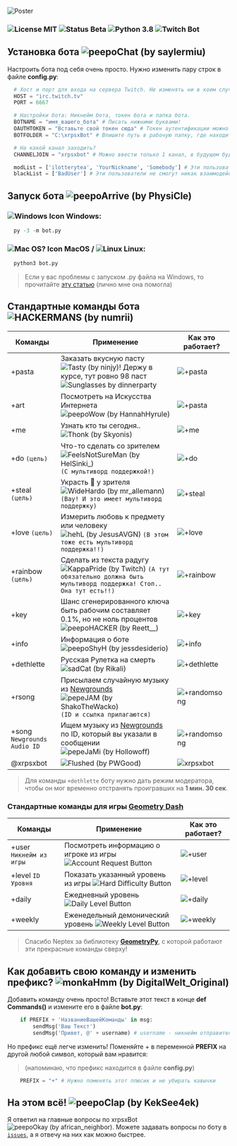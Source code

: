 ![Poster](http://xdlottery.7m.pl/files/xrpsxbot-github/readme/GitHub-xrpsxBot-PreviewREADME-dark.png)
### ![License MIT](https://img.shields.io/badge/License-MIT-C5D2EC) ![Status Beta](https://img.shields.io/badge/Status-βeta-E9DACB) ![Python 3.8](https://img.shields.io/badge/-Python%203.8-informational) ![Twitch Bot](https://img.shields.io/badge/-Twitch%20Bot-blueviolet)
## Установка бота ![peepoChat (by saylermiu)](https://cdn.betterttv.net/emote/5e1bd08688e62a5f14dc6316/1x)
Настроить бота под себя очень просто. Нужно изменить пару строк в файле **config.py**:
```Python
  # Хост и порт для входа на сервера Twitch. Не изменять ни в коем случае, иначе работать не будет!
  HOST = "irc.twitch.tv"
  PORT = 6667

  # Настройки бота: Никнейм бота, токен бота и папка бота.
  BOTNAME = "имя_вашего_бота" # Писать нижними буквами!
  OAUTHTOKEN = "Вставьте свой токен сюда" # Токен аутентификации можно взять на https://twitchapps.com/tmi/
  BOTFOLDER = "C:\xrpsxBot" # Впишите путь в рабочую папку, где находится сам бот. Нужно для работы: +pasta и +art 

  # На какой канал заходить?
  CHANNELJOIN = "xrpsxbot" # Можно ввести только 1 канал, в будущем будет версия с мультиканалами :)

  modList = ['ilotterytea', 'YourNickname', 'Somebody'] # Эти пользователи имеют доступ к командам, которые могут спамить: +pasta, +art
  blackList = ['BadUser'] # Эти пользователи не смогут никак взаимодействовать с ботом ;(.
```

## Запуск бота ![peepoArrive (by PhysiCle)](https://cdn.betterttv.net/emote/5f69d8fbb8762470a45abe51/1x)
### ![Windows Icon](https://icons.iconarchive.com/icons/tatice/operating-systems/16/Windows-icon.png) Windows:
```Python
  py -3 -m bot.py
```
### ![Mac OS? Icon](https://icons.iconarchive.com/icons/tatice/cristal-intense/16/Apple-multicolor-icon.png) MacOS / ![Linux](https://icons.iconarchive.com/icons/dakirby309/simply-styled/16/OS-Linux-icon.png) Linux:
```Python
  python3 bot.py
```

> Если у вас проблемы с запуском .py файла на Windows, то прочитайте [эту статью](https://ru.wikihow.com/%D0%B7%D0%B0%D0%BF%D1%83%D1%81%D1%82%D0%B8%D1%82%D1%8C-%D1%84%D0%B0%D0%B9%D0%BB-Python-%D1%81-%D0%BF%D0%BE%D0%BC%D0%BE%D1%89%D1%8C%D1%8E-%D0%9A%D0%BE%D0%BC%D0%B0%D0%BD%D0%B4%D0%BD%D0%BE%D0%B9-%D1%81%D1%82%D1%80%D0%BE%D0%BA%D0%B8-Windows) (лично мне она помогла)

## Стандартные команды бота ![HACKERMANS (by numrii)](https://cdn.betterttv.net/emote/5b490e73cf46791f8491f6f4/1x)
Команды | Применение | Как это работает?
---|---|---
+pasta | Заказать вкусную пасту ![Tasty (by ninjy)](https://cdn.betterttv.net/emote/5e830c3a269f8409604a06f9/1x)! Держу в курсе, тут ровно 98 паст ![Sunglasses by dinnerparty](https://cdn.betterttv.net/emote/5e30f40cb1d0ac51e8ecfc72/1x) | ![+pasta](http://xdlottery.7m.pl/files/xrpsxbot-github/Github-xrpsxBot-pasta.png)
+art | Посмотреть на Искусства Интернета ![peepoWow (by HannahHyrule)](https://cdn.betterttv.net/emote/5ccb52bb83048c5cc0ef1a43/1x)| ![+pasta](http://xdlottery.7m.pl/files/xrpsxbot-github/Github-xrpsxBot-art.png)
+me | Узнать кто ты сегодня.. ![Thonk (by Skyonis)](https://cdn.betterttv.net/emote/585231dd58af204561cd6036/1x) | ![+me](http://xdlottery.7m.pl/files/xrpsxbot-github/Github-xrpsxBot-me.png)
+do `(цель)` | Что-то сделать со зрителем ![FeelsNotSureMan (by HelSinki_)](https://cdn.frankerfacez.com/emoticon/200496/1) `(С мультиворд поддержкой!)` | ![+do](http://xdlottery.7m.pl/files/xrpsxbot-github/Github-xrpsxBot-do.png)
+steal `(цель)` | Украсть :money_with_wings: у зрителя ![WideHardo (by mr_allemann)](https://cdn.frankerfacez.com/emoticon/309114/1) `(Вау! И это имеет мультиворд поддержку)` | ![+steal](http://xdlottery.7m.pl/files/xrpsxbot-github/Github-xrpsxBot-steal.png)
+love `(цель)` | Измерить любовь к предмету или человеку ![hehL (by JesusAVGN)](https://static-cdn.jtvnw.net/emoticons/v1/664602/1.0) `(В этом тоже есть мультиворд поддержка!!)` | ![+love](http://xdlottery.7m.pl/files/xrpsxbot-github/Github-xrpsxBot-love.png)
+rainbow `(цель)` | Сделать из текста радугу ![KappaPride (by Twitch)](https://static-cdn.jtvnw.net/emoticons/v1/55338/1.0) `(А тут обязательно должна быть мультиворд поддержка! Стоп.. Она тут есть!!)` | ![+rainbow](http://xdlottery.7m.pl/files/xrpsxbot-github/Github-xrpsxBot-newrainbow.png)
+key | Шанс сгенерированного ключа быть рабочим составляет 0.1%, но не ноль процентов ![peepoHACKER (by Reett__)](https://cdn.betterttv.net/emote/5f01110da2ac620530361e51/1x) | ![+key](http://xdlottery.7m.pl/files/xrpsxbot-github/Github-xrpsxBot-key.png)
+info | Информация о боте ![peepoShyH (by jessdesiderio)](https://cdn.betterttv.net/emote/5f77f2d8ce8bc74a942433ac/1x) | ![+info](http://xdlottery.7m.pl/files/xrpsxbot-github/Github-xrpsxBot-info.png)
+dethlette | Русская Рулетка на смерть ![sadCat (by Rikali)](https://cdn.betterttv.net/emote/5f32ab1dafb6965d6e7b71f7/1x) | ![+dethlette](http://xdlottery.7m.pl/files/xrpsxbot-github/Github-xrpsxBot-dethlette.png)
+rsong | Присылаем случайную музыку из [Newgrounds](https://www.newgrounds.com/audio) ![pepeJAM (by ShakoTheWacko)](https://cdn.betterttv.net/emote/5b77ac3af7bddc567b1d5fb2/1x) `(ID и ссылка прилагаются)` | ![+randomsong](http://xdlottery.7m.pl/files/xrpsxbot-github/Github-xrpsxBot-randomsong.png)
+song `Newgrounds Audio ID` | Ищем музыку из [Newgrounds](https://www.newgrounds.com/audio) по ID, который вы указали в сообщении ![pepeJaMi (by Hollowoff)](https://cdn.betterttv.net/emote/5e53081508b4447d56a95abd/1x) | ![+randomsong](http://xdlottery.7m.pl/files/xrpsxbot-github/Github-xrpsxBot-randomsong.png)
@xrpsxbot | ![Flushed (by PWGood)](https://cdn.betterttv.net/emote/5f1abc066f378244660150eb/1x) | ![xrpsxbot](http://xdlottery.7m.pl/files/xrpsxbot-github/Github-xrpsxBot-xrpsxBot.png)
> Для команды `+dethlette` боту нужно дать режим модератора, чтобы он мог временно отстранять проигравших на **1 мин. 30 сек**.
### Стандартные команды для игры [Geometry Dash](https://store.steampowered.com/app/322170) ![]()
Команды | Применение | Как это работает?
---|---|---
+user `Никнейм из игры` | Посмотреть информацию о игроке из игры ![Account Request Button](http://xdlottery.7m.pl/files/buttons/button-gd-accountrequest.png) | ![+user](http://xdlottery.7m.pl/files/xrpsxbot-github/Github-xrpsxBot-user.png)
+level `ID Уровня` | Показать указанный уровень из игры ![Hard Difficulty Button](http://xdlottery.7m.pl/files/buttons/button-gd-harddiff.png) | ![+level](http://xdlottery.7m.pl/files/xrpsxbot-github/Github-xrpsxBot-level.png)
+daily | Ежедневный уровень ![Daily Level Button](http://xdlottery.7m.pl/files/buttons/button-gd-dailylevel.png) | ![+daily](http://xdlottery.7m.pl/files/xrpsxbot-github/Github-xrpsxBot-daily.png)
+weekly | Eженедельный демонический уровень ![Weekly Level Button](http://xdlottery.7m.pl/files/buttons/button-gd-weeklydemon.png) | ![+weekly](http://xdlottery.7m.pl/files/xrpsxbot-github/Github-xrpsxBot-weekly.png)
> Спасибо Neptex за библиотеку [**GeometryPy**](https://github.com/Neptex/GeometryPy), с которой работают эти прекрасные команды сверху!

## Как добавить свою команду и изменить префикс? ![monkaHmm (by DigitalWelt_Original)](https://cdn.betterttv.net/emote/5f28433c713a6144748acd1e/1x)
Добавить команду очень просто! Вставьте этот текст в конце **def Commands()** и измените его в файле **bot.py**:
```Python
    if PREFIX + 'НазваниеВашейКоманды' in msg:
        sendMsg('Ваш Текст')
        sendMsg('Привет, @' + username) # username - никнейм отправителя команды
```
Но префикс ещё легче изменить! Поменяйте + в переменной **PREFIX** на другой любой символ, который вам нравится:
> (напоминаю, что префикс находится в файле **config.py**)
```Python
    PREFIX = "+" # Нужно поменять этот плюсик и не убирать кавычки
```

## На этом всё! ![peepoClap (by KekSee4ek)](https://cdn.betterttv.net/emote/5e20bbaa1df9195f1a4c7012/1x)
Я ответил на главные вопросы по xrpsxBot ![peepoOkay (by african_neighbor)](https://cdn.frankerfacez.com/emoticon/244565/1). Можете задавать вопросы по боту в [`issues`](https://github.com/ilotterytea/xrpsx-bot/issues), а я отвечу на них как можно быстрее.
